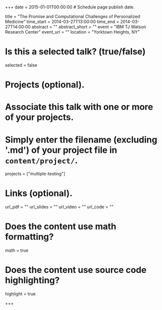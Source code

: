 +++
date = 2015-01-01T00:00:00  # Schedule page publish date.

title = "The Promise and Computational Challenges of Personalized Medicine"
time_start = 2014-03-27T13:00:00
time_end = 2014-03-27T14:00:00
abstract = ""
abstract_short = ""
event = "IBM TJ Watson Research Center"
event_url = ""
location = "Yorktown Heights, NY"

# Is this a selected talk? (true/false)
selected = false

# Projects (optional).
#   Associate this talk with one or more of your projects.
#   Simply enter the filename (excluding '.md') of your project file in `content/project/`.
projects = ["multiple-testing"]

# Links (optional).
url_pdf = ""
url_slides = ""
url_video = ""
url_code = ""

# Does the content use math formatting?
math = true

# Does the content use source code highlighting?
highlight = true

+++
